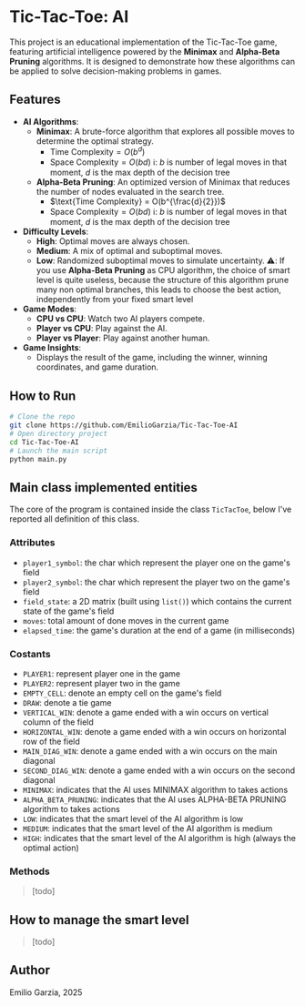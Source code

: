 # Tic-Tac-Toe: AI

This project is an educational implementation of the Tic-Tac-Toe game, featuring artificial intelligence powered by the **Minimax** and **Alpha-Beta Pruning** algorithms. It is designed to demonstrate how these algorithms can be applied to solve decision-making problems in games.

## Features

- **AI Algorithms**:
  - **Minimax**: A brute-force algorithm that explores all possible moves to determine the optimal strategy.
    - $\text{Time Complexity} = O(b^d)$
    - $\text{Space Complexity} = O(bd)$
    ℹ: $b$ is number of legal moves in that moment, $d$ is the max depth of the decision tree
  - **Alpha-Beta Pruning**: An optimized version of Minimax that reduces the number of nodes evaluated in the search tree.
    - $\text{Time Complexity} = O(b^{\frac{d}{2}})$
    - $\text{Space Complexity} = O(bd)$
    ℹ: $b$ is number of legal moves in that moment, $d$ is the max depth of the decision tree
- **Difficulty Levels**:
  - **High**: Optimal moves are always chosen.
  - **Medium**: A mix of optimal and suboptimal moves.
  - **Low**: Randomized suboptimal moves to simulate uncertainty.
  ⚠️: If you use **Alpha-Beta Pruning** as CPU algorithm, the choice of smart level is quite useless, because the structure of this algorithm prune many non optimal branches, this leads to choose the best action, independently from your fixed smart level
- **Game Modes**:
  - **CPU vs CPU**: Watch two AI players compete.
  - **Player vs CPU**: Play against the AI.
  - **Player vs Player**: Play against another human.
- **Game Insights**:
  - Displays the result of the game, including the winner, winning coordinates, and game duration.

## How to Run
```bash
# Clone the repo
git clone https://github.com/EmilioGarzia/Tic-Tac-Toe-AI
# Open directory project
cd Tic-Tac-Toe-AI
# Launch the main script
python main.py
```

## Main class implemented entities
The core of the program is contained inside the class `TicTacToe`, below I've reported all definition of this class.

### Attributes
- `player1_symbol`: the char which represent the player one on the game's field 
- `player2_symbol`: the char which represent the player two on the game's field 
- `field_state`: a 2D matrix (built using `list()`) which contains the current state of the game's field
- `moves`: total amount of done moves in the current game
- `elapsed_time`: the game's duration at the end of a game (in milliseconds) 

### Costants
- `PLAYER1`: represent player one in the game
- `PLAYER2`: represent player two in the game
- `EMPTY_CELL`: denote an empty cell on the game's field
- `DRAW`: denote a tie game
- `VERTICAL_WIN`: denote a game ended with a win occurs on vertical column of the field
- `HORIZONTAL_WIN`: denote a game ended with a win occurs on horizontal row of the field
- `MAIN_DIAG_WIN`: denote a game ended with a win occurs on the main diagonal
- `SECOND_DIAG_WIN`: denote a game ended with a win occurs on the second diagonal
- `MINIMAX`: indicates that the AI uses MINIMAX algorithm to takes actions
- `ALPHA_BETA_PRUNING`: indicates that the AI uses ALPHA-BETA PRUNING algorithm to takes actions
- `LOW`: indicates that the smart level of the AI algorithm is low
- `MEDIUM`: indicates that the smart level of the AI algorithm is medium
- `HIGH`: indicates that the smart level of the AI algorithm is high (always the optimal action)

### Methods
> [todo]

## How to manage the smart level
> [todo]

## Author
Emilio Garzia, 2025